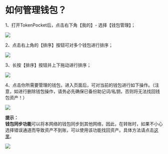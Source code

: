 # 如何管理钱包？

1、打开TokenPocket后，点击右下角【我的】- 选择【钱包管理】；

![](../.gitbook/assets/guan-li-qian-bao-2.png)

2、点击右上角的【排序】按钮可对多个钱包进行排序；

![](../.gitbook/assets/guan-li-qian-bao-3.png)

3、长按【排序】按钮并上下拖动进行排序；

![](../.gitbook/assets/guan-li-qian-bao-4.png)

4、点击你所需要管理的钱包，进入页面后，可对当前的钱包进行如下操作。（注意，如进行删除钱包操作，请务必先确保已备份助记词/私钥，否则将无法找回钱包资产！）

![](../.gitbook/assets/guan-li-qian-bao-5.png)

**提示：  
钱包同步功能**可以将本网络的钱包同步到其他网络，因此，在转账时，如果不小心选择错误通道而导致资产不到账，可以使用该功能找回资产。具体方法请点击[这里](https://tp-lab.tokenpocket.pro/AssetsFind/index.html?locale=zh#/)。

![](../.gitbook/assets/guan-li-qian-bao-6.png)

